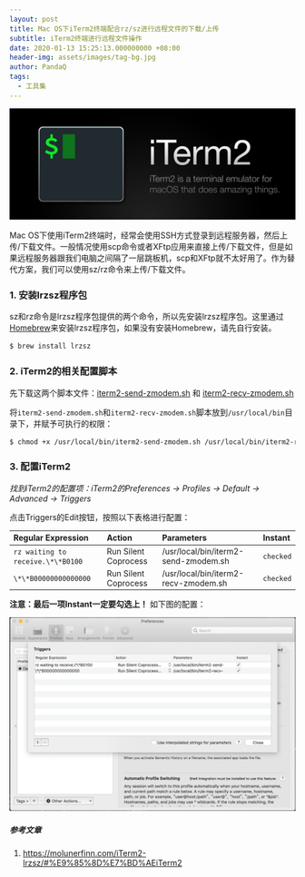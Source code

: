 ```yaml
---
layout: post
title: Mac OS下iTerm2终端配合rz/sz进行远程文件的下载/上传
subtitle: iTerm2终端进行远程文件操作
date: 2020-01-13 15:25:13.000000000 +08:00
header-img: assets/images/tag-bg.jpg
author: PandaQ
tags: 
  - 工具集
---
```


![iterm2-logo2x.jpg](/assets/images/2020-01/iterm2-logo2x.jpg)

Mac OS下使用iTerm2终端时，经常会使用SSH方式登录到远程服务器，然后上传/下载文件。一般情况使用scp命令或者XFtp应用来直接上传/下载文件，但是如果远程服务器跟我们电脑之间隔了一层跳板机，scp和XFtp就不太好用了。作为替代方案，我们可以使用sz/rz命令来上传/下载文件。

### 1. 安装lrzsz程序包

sz和rz命令是lrzsz程序包提供的两个命令，所以先安装lrzsz程序包。这里通过[Homebrew](https://brew.sh)来安装lrzsz程序包，如果没有安装Homebrew，请先自行安装。

```bash
$ brew install lrzsz
```

### 2. iTerm2的相关配置脚本

先下载这两个脚本文件：[iterm2-send-zmodem.sh](/assets/files/iterm2-send-zmodem.sh) 和 [iterm2-recv-zmodem.sh](/assets/files/iterm2-recv-zmodem.sh)

将`iterm2-send-zmodem.sh`和`iterm2-recv-zmodem.sh`脚本放到`/usr/local/bin`目录下，并赋予可执行的权限：

```bash
$ chmod +x /usr/local/bin/iterm2-send-zmodem.sh /usr/local/bin/iterm2-recv-zmodem.sh
```

### 3. 配置iTerm2

*找到iTerm2的配置项：iTerm2的Preferences -> Profiles -> Default -> Advanced -> Triggers*

点击Triggers的Edit按钮，按照以下表格进行配置：

|Regular Expression|Action|Parameters|Instant|
|:---|:---|:---|:---|
|`rz waiting to receive.\*\*B0100`|Run Silent Coprocess|/usr/local/bin/iterm2-send-zmodem.sh|`checked`|
|`\*\*B00000000000000`|Run Silent Coprocess|/usr/local/bin/iterm2-recv-zmodem.sh|`checked`|

**注意：最后一项Instant一定要勾选上！** 如下图的配置：

![iterm2-config.png](/assets/images/2020-01/iterm2-config.png)


##### 参考文章

1. <a href="https://molunerfinn.com/iTerm2-lrzsz/#%E9%85%8D%E7%BD%AEiTerm2" target="_blank">https://molunerfinn.com/iTerm2-lrzsz/#%E9%85%8D%E7%BD%AEiTerm2</a>
